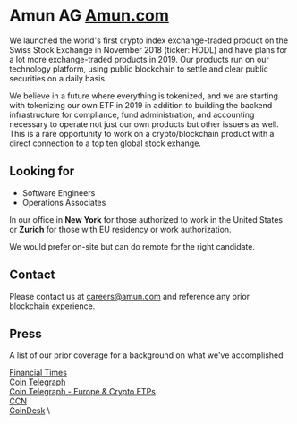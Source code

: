 # Amun AG [Amun.com](http://www.amun.com)

We launched the world's first crypto index exchange-traded product on the Swiss Stock Exchange in November 2018 (ticker: HODL) and have plans for a lot more exchange-traded products in 2019. Our products run on our technology platform, using public blockchain to settle and clear public securities on a daily basis.

We believe in a future where everything is tokenized, and we are starting with tokenizing our own ETF in 2019 in addition to building the backend infrastructure for compliance, fund administration, and accounting necessary to operate not just our own products but other issuers as well. This is a rare opportunity to work on a crypto/blockchain product with a direct connection to a top ten global stock exhange.

## Looking for

* Software Engineers
* Operations Associates

In our office in **New York** for those authorized to work in the United States or **Zurich** for those with EU residency or work authorization.

We would prefer on-site but can do remote for the right candidate.

## Contact

Please contact us at careers@amun.com and reference any prior blockchain experience.

## Press

A list of our prior coverage for a background on what we've accomplished

[Financial Times](https://www.ft.com/content/217f71a5-34fe-39ff-9e2d-fd708074602a) \
[Coin Telegraph](https://cointelegraph.com/news/major-swiss-stock-exchange-six-lists-the-worlds-first-crypto-etp-amidst-market-collapse) \
[Coin Telegraph - Europe & Crypto ETPs](https://cointelegraph.com/news/europe-leads-the-way-with-crypto-exchange-traded-products) \
[CCN](https://www.ccn.com/worlds-first-crypto-etp-gets-green-light-in-switzerland/) \
[CoinDesk](https://www.coindesk.com/crypto-exchange-traded-product-to-launch-on-swiss-stock-exchange) \